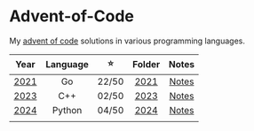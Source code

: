 # Advent-of-Code

My [advent of code](https://adventofcode.com/) solutions in various programming languages. 

| Year | Language | ⭐️ | Folder | Notes |
|:----:|:--------:|:-----:|:------:|:------:|
| [2021](https://adventofcode.com/2021) |    Go    | 22/50 | [2021](./2021/) |  [Notes](./2021/README.md)  |
| [2023](https://adventofcode.com/2023) |    C++   | 02/50 | [2023](./2023/) |  [Notes](./2023/README.md)  |
| [2024](https://adventofcode.com/2024) |    Python   | 04/50 | [2024](./2024/) |  [Notes](./2024/README.md)  |
|      |          |       |        |        |
